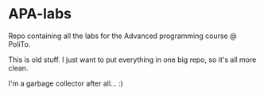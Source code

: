 # APA-labs
Repo containing all the labs for the Advanced programming course @ PoliTo.

This is old stuff.
I just want to put everything in one big repo, so it's all more clean.

I'm a garbage collector after all... :)
